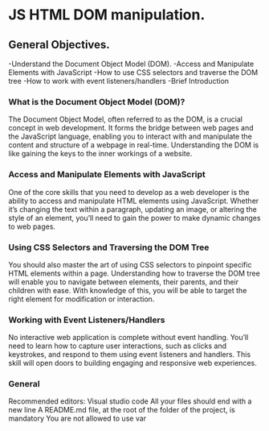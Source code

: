 # JS HTML DOM manipulation.

## General Objectives.
-Understand the Document Object Model (DOM).
-Access and Manipulate Elements with JavaScript
-How to use CSS selectors and traverse the DOM tree
-How to work with event listeners/handlers
-Brief Introduction
### What is the Document Object Model (DOM)?
The Document Object Model, often referred to as the DOM, is a crucial concept in web development.
It forms the bridge between web pages and the JavaScript language, enabling you to interact with and manipulate the content and structure of a webpage in real-time.
Understanding the DOM is like gaining the keys to the inner workings of a website.

### Access and Manipulate Elements with JavaScript
One of the core skills that you need to develop as a web developer is the ability to access and manipulate HTML elements using JavaScript. Whether it’s changing the text within a paragraph, updating an image, or altering the style of an element, you’ll need to gain the power to make dynamic changes to web pages.

###  Using CSS Selectors and Traversing the DOM Tree
You should also master the art of using CSS selectors to pinpoint specific HTML elements within a page. Understanding how to traverse the DOM tree will enable you to navigate between elements, their parents, and their children with ease. With knowledge of this, you will be able to target the right element for modification or interaction.

### Working with Event Listeners/Handlers
No interactive web application is complete without event handling. You’ll need to learn how to capture user interactions, such as clicks and keystrokes, and respond to them using event listeners and handlers. This skill will open doors to building engaging and responsive web experiences.
### General
Recommended editors: Visual studio code
All your files should end with a new line
A README.md file, at the root of the folder of the project, is mandatory
You are not allowed to use var
